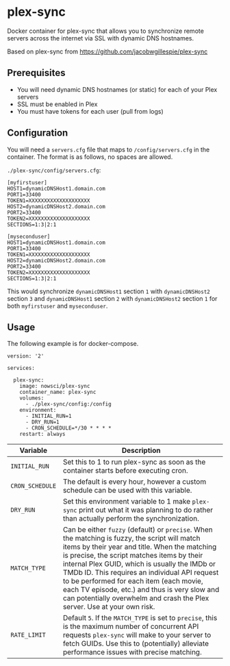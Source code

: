 # plex-sync
Docker container for plex-sync that allows you to synchronize remote servers across the internet via SSL with dynamic DNS hostnames.

Based on plex-sync from https://github.com/jacobwgillespie/plex-sync

## Prerequisites
* You will need dynamic DNS hostnames (or static) for each of your Plex servers
* SSL must be enabled in Plex
* You must have tokens for each user (pull from logs)

## Configuration
You will need a `servers.cfg` file that maps to `/config/servers.cfg` in the container. The format is as follows, no spaces are allowed.

`./plex-sync/config/servers.cfg`:
```
[myfirstuser]
HOST1=dynamicDNSHost1.domain.com
PORT1=33400
TOKEN1=XXXXXXXXXXXXXXXXXXXX
HOST2=dynamicDNSHost2.domain.com
PORT2=33400
TOKEN2=XXXXXXXXXXXXXXXXXXXX
SECTIONS=1:3|2:1

[myseconduser]
HOST1=dynamicDNSHost1.domain.com
PORT1=33400
TOKEN1=XXXXXXXXXXXXXXXXXXXX
HOST2=dynamicDNSHost2.domain.com
PORT2=33400
TOKEN2=XXXXXXXXXXXXXXXXXXXX
SECTIONS=1:3|2:1
```

This would synchronize `dynamicDNSHost1` section `1` with `dynamicDNSHost2` section `3` and `dynamicDNSHost1` section `2` with `dynamicDNSHost2` section `1` for both `myfirstuser` and `myseconduser`.

## Usage
The following example is for docker-compose.

```
version: '2'

services:

  plex-sync:
    image: nowsci/plex-sync
    container_name: plex-sync
    volumes:
      - ./plex-sync/config:/config
    environment:
      - INITIAL_RUN=1
      - DRY_RUN=1
      - CRON_SCHEDULE=*/30 * * * *
    restart: always
```

Variable | Description 
-------- | -----------
`INITIAL_RUN` | Set this to 1 to run plex-sync as soon as the container starts before executing cron.
`CRON_SCHEDULE` | The default is every hour, however a custom schedule can be used with this variable.
`DRY_RUN` | Set this environment variable to 1 make `plex-sync` print out what it was planning to do rather than actually perform the synchronization.
`MATCH_TYPE` | Can be either `fuzzy` (default) or `precise`.  When the matching is fuzzy, the script will match items by their year and title.  When the matching is precise, the script matches items by their internal Plex GUID, which is usually the IMDb or TMDb ID.  This requires an individual API request to be performed for each item (each movie, each TV episode, etc.) and thus is very slow and can potentially overwhelm and crash the Plex server.  Use at your own risk.
`RATE_LIMIT` | Default `5`.  If the `MATCH_TYPE` is set to `precise`, this is the maximum number of concurrent API requests `plex-sync` will make to your server to fetch GUIDs.  Use this to (potentially) alleviate performance issues with precise matching.

